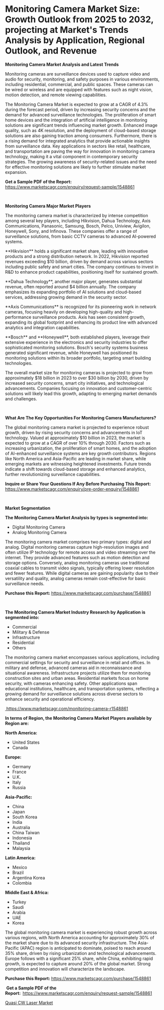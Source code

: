 <p><h1>Monitoring Camera Market Size: Growth Outlook from 2025 to 2032, projecting at Market's Trends Analysis by Application, Regional Outlook, and Revenue</h1></p><p><strong>Monitoring Camera Market Analysis and Latest Trends</strong></p>
<p><p>Monitoring cameras are surveillance devices used to capture video and audio for security, monitoring, and safety purposes in various environments, including residential, commercial, and public spaces. These cameras can be wired or wireless and are equipped with features such as night vision, motion detection, and remote viewing capabilities.</p><p>The Monitoring Camera Market is expected to grow at a CAGR of 4.3% during the forecast period, driven by increasing security concerns and the demand for advanced surveillance technologies. The proliferation of smart home devices and the integration of artificial intelligence in monitoring solutions are significant trends influencing market growth. Enhanced image quality, such as 4K resolution, and the deployment of cloud-based storage solutions are also gaining traction among consumers. Furthermore, there is a rising demand for integrated analytics that provide actionable insights from surveillance data. Key applications in sectors like retail, healthcare, and transportation are paving the way for innovation in monitoring camera technology, making it a vital component in contemporary security strategies. The growing awareness of security-related issues and the need for effective monitoring solutions are likely to further stimulate market expansion.</p></p>
<p><strong>Get a Sample PDF of the Report:&nbsp;</strong> <a href="https://www.marketscagr.com/enquiry/request-sample/1548861?utm_campaign=1869&utm_medium=2&utm_source=Github&utm_content=ia&utm_term=18022025&utm_id=monitoring-camera">https://www.marketscagr.com/enquiry/request-sample/1548861</a></p>
<p>&nbsp;</p>
<p><strong>Monitoring Camera Major Market Players</strong></p>
<p><p>The monitoring camera market is characterized by intense competition among several key players, including Hikvision, Dahua Technology, Axis Communications, Panasonic, Samsung, Bosch, Pelco, Uniview, Avigilon, Honeywell, Sony, and Infinova. These companies offer a range of surveillance solutions, from basic CCTV cameras to advanced AI-powered systems.</p><p>**Hikvision** holds a significant market share, leading with innovative products and a strong distribution network. In 2022, Hikvision reported revenues exceeding $10 billion, driven by demand across various sectors including public safety and smart cities. The company continues to invest in R&D to enhance product capabilities, positioning itself for sustained growth.</p><p>**Dahua Technology**, another major player, generates substantial revenue, often reported around $4 billion annually. The company emphasizes its expanding portfolio of AI solutions and cloud-based services, addressing growing demand in the security sector.</p><p>**Axis Communications** is recognized for its pioneering work in network cameras, focusing heavily on developing high-quality and high-performance surveillance products. Axis has seen consistent growth, expanding its global footprint and enhancing its product line with advanced analytics and integration capabilities.</p><p>**Bosch** and **Honeywell**, both established players, leverage their extensive experience in the electronics and security industries to offer sophisticated monitoring solutions. Bosch's security systems business generated significant revenue, while Honeywell has positioned its monitoring solutions within its broader portfolio, targeting smart building technologies.</p><p>The overall market size for monitoring cameras is projected to grow from approximately $18 billion in 2023 to over $30 billion by 2030, driven by increased security concerns, smart city initiatives, and technological advancements. Companies focusing on innovation and customer-centric solutions will likely lead this growth, adapting to emerging market demands and challenges.</p></p>
<p>&nbsp;</p>
<p><strong>What Are The Key Opportunities For Monitoring Camera Manufacturers?</strong></p>
<p><p>The global monitoring camera market is projected to experience robust growth, driven by rising security concerns and advancements in IoT technology. Valued at approximately $10 billion in 2023, the market is expected to grow at a CAGR of over 10% through 2030. Factors such as increasing urbanization, the proliferation of smart homes, and the adoption of AI-enhanced surveillance systems are key growth contributors. Regions like North America and Asia-Pacific are leading in market share, while emerging markets are witnessing heightened investments. Future trends indicate a shift towards cloud-based storage and enhanced analytics, further revolutionizing surveillance capabilities.</p></p>
<p><strong>Inquire or Share Your Questions If Any Before Purchasing This Report:</strong> <a href="https://www.marketscagr.com/enquiry/pre-order-enquiry/1548861?utm_campaign=1869&utm_medium=2&utm_source=Github&utm_content=ia&utm_term=18022025&utm_id=monitoring-camera">https://www.marketscagr.com/enquiry/pre-order-enquiry/1548861</a></p>
<p>&nbsp;</p>
<p><strong>Market Segmentation</strong></p>
<p><strong>The Monitoring Camera Market Analysis by types is segmented into:</strong></p>
<p><ul><li>Digital Monitoring Camera</li><li>Analog Monitoring Camera</li></ul></p>
<p><p>The monitoring camera market comprises two primary types: digital and analog. Digital monitoring cameras capture high-resolution images and often utilize IP technology for remote access and video streaming over the internet. They provide advanced features such as motion detection and storage options. Conversely, analog monitoring cameras use traditional coaxial cables to transmit video signals, typically offering lower resolution and fewer features. While digital cameras are gaining popularity due to their versatility and quality, analog cameras remain cost-effective for basic surveillance needs.</p></p>
<p><strong>Purchase this Report:&nbsp;</strong><a href="https://www.marketscagr.com/purchase/1548861?utm_campaign=1869&utm_medium=2&utm_source=Github&utm_content=ia&utm_term=18022025&utm_id=monitoring-camera">https://www.marketscagr.com/purchase/1548861</a></p>
<p>&nbsp;</p>
<p><strong>The Monitoring Camera Market Industry Research by Application is segmented into:</strong></p>
<p><ul><li>Commercial</li><li>Military & Defense</li><li>Infrastructure</li><li>Residential</li><li>Others</li></ul></p>
<p><p>The monitoring camera market encompasses various applications, including commercial settings for security and surveillance in retail and offices. In military and defense, advanced cameras aid in reconnaissance and situational awareness. Infrastructure projects utilize them for monitoring construction sites and urban areas. Residential markets focus on home security, with cameras enhancing safety. Other applications span educational institutions, healthcare, and transportation systems, reflecting a growing demand for surveillance solutions across diverse sectors to enhance security and operational efficiency.</p></p>
<p><a href="https://www.marketscagr.com/monitoring-camera-r1548861?utm_campaign=1869&utm_medium=2&utm_source=Github&utm_content=ia&utm_term=18022025&utm_id=monitoring-camera">&nbsp;https://www.marketscagr.com/monitoring-camera-r1548861</a></p>
<p><strong>In terms of Region, the Monitoring Camera Market Players available by Region are:</strong></p>
<p>
    <p> <strong> North America: </strong>
        <ul>
            <li>United States</li>
            <li>Canada</li>
        </ul>
        </p> 
    <p> <strong> Europe: </strong>
        <ul>
            <li>Germany</li>
            <li>France</li>
            <li>U.K.</li>
            <li>Italy</li>
            <li>Russia</li>
        </ul>
        </p> 
    <p> <strong> Asia-Pacific: </strong>
        <ul>
            <li>China</li>
            <li>Japan</li>
            <li>South Korea</li>
            <li>India</li>
            <li>Australia</li>
            <li>China Taiwan</li>
            <li>Indonesia</li>
            <li>Thailand</li>
            <li>Malaysia</li>
        </ul>
        </p> 
    <p> <strong> Latin America: </strong>
        <ul>
            <li>Mexico</li>
            <li>Brazil</li>
            <li>Argentina Korea</li>
            <li>Colombia</li>
        </ul>
        </p> 
    <p> <strong> Middle East & Africa: </strong>
        <ul>
            <li>Turkey</li>
            <li>Saudi</li>
            <li>Arabia</li>
            <li>UAE</li>
            <li>Korea</li>
        </ul>
    </p>
    </p>
<p><p>The global monitoring camera market is experiencing robust growth across various regions, with North America accounting for approximately 30% of the market share due to its advanced security infrastructure. The Asia-Pacific (APAC) region is anticipated to dominate, poised to reach around 35% share, driven by rising urbanization and technological advancements. Europe follows with a significant 25% share, while China, exhibiting rapid growth, is expected to capture around 20% of the global market. Strong competition and innovation will characterize the landscape.</p></p>
<p><strong>Purchase this Report: </strong><a href="https://www.marketscagr.com/purchase/1548861?utm_campaign=1869&utm_medium=2&utm_source=Github&utm_content=ia&utm_term=18022025&utm_id=monitoring-camera">https://www.marketscagr.com/purchase/1548861</a></p>
<p>&nbsp;<strong>Get a Sample PDF of the Report:&nbsp;&nbsp;</strong><a href="https://www.marketscagr.com/enquiry/request-sample/1548861?utm_campaign=1869&utm_medium=2&utm_source=Github&utm_content=ia&utm_term=18022025&utm_id=monitoring-camera">https://www.marketscagr.com/enquiry/request-sample/1548861</a></p>
<p><strong></strong></p>
<p><p><a href="https://github.com/provorikovar/Market-Research-Report-List-7/blob/main/quasi-cw-laser-market.md?utm_campaign=1869&utm_medium=2&utm_source=Github&utm_content=ia&utm_term=18022025&utm_id=monitoring-camera">Quasi CW Laser Market</a></p></p>